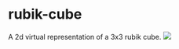 # rubik-cube
A 2d virtual representation of a 3x3 rubik cube.
![](https://github.com/tin-martin/rubik-cube/blob/main/Screen%20Shot%202021-06-15%20at%204.52.52%20PM.png7)

